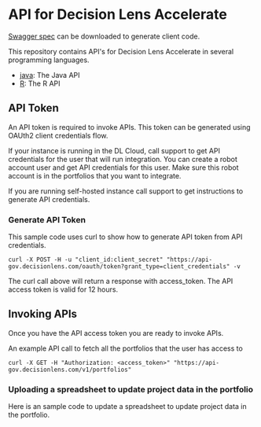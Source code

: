 # API for Decision Lens Accelerate 

[Swagger spec](https://api-gov.decisionlens.com/v1/swagger.yaml) can be downloaded to generate client code. 

This repository contains API's for Decision Lens Accelerate in several programming languages.

* [java](java): The Java API
* [R](R): The R API

## API Token
An API token is required to invoke APIs. This token can be generated using OAUth2 client credentials flow. 

If your instance is running in the DL Cloud, call support to get API credentials for the user that will run integration. You can create a robot account user and get API credentials for this user. Make sure this robot account is in the portfolios that you want to integrate. 

If you are running self-hosted instance call support to get instructions to generate API credentials. 

### Generate API Token 
This sample code uses curl to show how to generate API token from API credentials. 

```
curl -X POST -H -u "client_id:client_secret" "https://api-gov.decisionlens.com/oauth/token?grant_type=client_credentials" -v
```
The curl call above will return a response with access_token. The API access token is valid for 12 hours. 

## Invoking APIs 
Once you have the API access token you are ready to invoke APIs. 

An example API call to fetch all the portfolios that the user has access to 

```
curl -X GET -H "Authorization: <access_token>" "https://api-gov.decisionlens.com/v1/portfolios" 
```

### Uploading a spreadsheet to update project data in the portfolio 
Here is an sample code to update a spreadsheet to update project data in the portfolio. 

```

```

